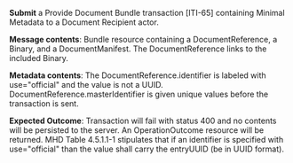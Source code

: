 **Submit** a Provide Document Bundle transaction [ITI-65] containing Minimal Metadata to a Document Recipient
actor.

**Message contents**: Bundle resource containing a DocumentReference, a Binary, and a DocumentManifest. The DocumentReference links to the included Binary.

**Metadata contents**: The DocumentReference.identifier is labeled with use="official" and the value is not a UUID. DocumentReference.masterIdentifier is given unique values before the transaction is sent.

**Expected Outcome**: Transaction will fail with status 400 and no contents will be persisted to the server. An OperationOutcome resource will be returned. MHD Table 4.5.1.1-1 stipulates that if an identifier is specified with use="official" than the value shall
carry the entryUUID (be in UUID format).
